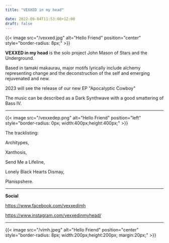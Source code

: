 ```yaml
---
title: "VEXXED in my head"

date: 2022-09-04T11:53:08+12:00
draft: false
---
```


{{< image src="/vexxed.jpg" alt="Hello Friend" position="center" style="border-radius: 8px;" >}}

**VEXXED in my head** is the solo project John Mason of Stars and the Underground. 

Based in tamaki makaurau, major motifs lyrically include alchemy representing change and the deconstruction of the self and emerging rejuvenated and new.

2023 will see the release of our new EP "Apocalyptic Cowboy"  

The music can be described as a Dark Synthwave with a good smattering of Bass IV. 

---

{{< image src="/vexxedep.png" alt="Hello Friend" position="left" style="border-radius: 0px; width:400px;height:400px;" >}}


The tracklisting:


Architypes,

Xanthosis,

Send Me a Lifeline, 

Lonely Black Hearts Dismay,

Planispshere.

---

**Social** 

https://www.facebook.com/vexxedimh

https://www.instagram.com/vexxedinmyhead/

---

{{< image src="/vimh.jpeg" alt="Hello Friend" position="center" style="border-radius: 8px; width:200px;height:200px; margin:20px;" >}}


